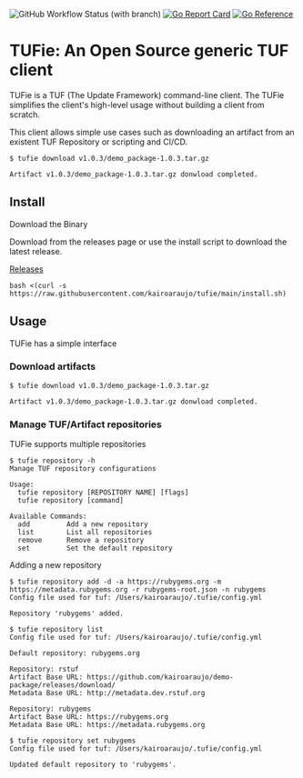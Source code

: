 ![GitHub Workflow Status (with branch)](https://img.shields.io/github/actions/workflow/status/kairoaraujo/tufie/tests.yml?branch=main)
[![Go Report Card](https://goreportcard.com/badge/github.com/kairoaraujo/tufie)](https://goreportcard.com/report/github.com/kairoaraujo/tufie)
[![Go Reference](https://pkg.go.dev/badge/github.com/kairoaraujo/tufie.svg)](https://pkg.go.dev/github.com/kairoaraujo/tufie#readme-manage-tuf-artifact-repositories)


# TUFie: An Open Source generic TUF client

TUFie is a TUF (The Update Framework) command-line client. The TUFie simplifies
the client's high-level usage without building a client from scratch.

This client allows simple use cases such as downloading an artifact from an
existent TUF Repository or scripting and CI/CD.

```console
$ tufie download v1.0.3/demo_package-1.0.3.tar.gz

Artifact v1.0.3/demo_package-1.0.3.tar.gz donwload completed.
```

## Install

Download the Binary

Download from the releases page or use the install script to download the latest release.

[Releases](https://github.com/kairoaraujo/tufie/releases)

```shell
bash <(curl -s https://raw.githubusercontent.com/kairoaraujo/tufie/main/install.sh)
```


## Usage

TUFie has a simple interface

### Download artifacts

```console
$ tufie download v1.0.3/demo_package-1.0.3.tar.gz

Artifact v1.0.3/demo_package-1.0.3.tar.gz donwload completed.
```

### Manage TUF/Artifact repositories

TUFie supports multiple repositories

```console
$ tufie repository -h
Manage TUF repository configurations

Usage:
  tufie repository [REPOSITORY NAME] [flags]
  tufie repository [command]

Available Commands:
  add         Add a new repository
  list        List all repositories
  remove      Remove a repository
  set         Set the default repository
```

Adding a new repository

```console
$ tufie repository add -d -a https://rubygems.org -m https://metadata.rubygems.org -r rubygems-root.json -n rubygems
Config file used for tuf: /Users/kairoaraujo/.tufie/config.yml

Repository 'rubygems' added.
```

```console
$ tufie repository list
Config file used for tuf: /Users/kairoaraujo/.tufie/config.yml

Default repository: rubygems.org

Repository: rstuf
Artifact Base URL: https://github.com/kairoaraujo/demo-package/releases/download/
Metadata Base URL: http://metadata.dev.rstuf.org

Repository: rubygems
Artifact Base URL: https://rubygems.org
Metadata Base URL: https://metadata.rubygems.org
```

```console
$ tufie repository set rubygems
Config file used for tuf: /Users/kairoaraujo/.tufie/config.yml

Updated default repository to 'rubygems'.
```


